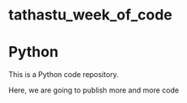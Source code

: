 # tathastu_week_of_code
# Python 

This is a Python code repository.

Here, we are going to publish more and more code 
